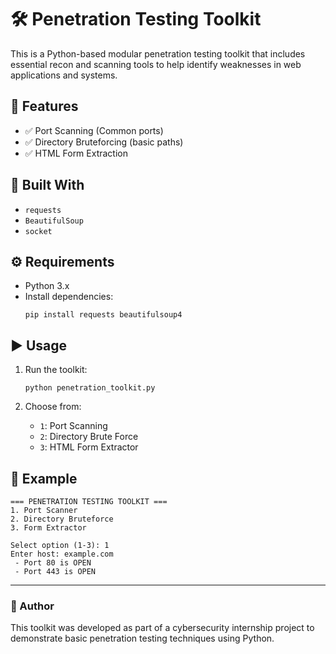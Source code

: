 # 🛠️ Penetration Testing Toolkit

This is a Python-based modular penetration testing toolkit that includes essential recon and scanning tools to help identify weaknesses in web applications and systems.

## 🚀 Features

- ✅ Port Scanning (Common ports)
- ✅ Directory Bruteforcing (basic paths)
- ✅ HTML Form Extraction

## 🧰 Built With

- `requests`
- `BeautifulSoup`
- `socket`

## ⚙️ Requirements

- Python 3.x
- Install dependencies:
  ```
  pip install requests beautifulsoup4
  ```

## ▶️ Usage

1. Run the toolkit:
   ```
   python penetration_toolkit.py
   ```

2. Choose from:
   - `1`: Port Scanning
   - `2`: Directory Brute Force
   - `3`: HTML Form Extractor

## 🧪 Example

```
=== PENETRATION TESTING TOOLKIT ===
1. Port Scanner
2. Directory Bruteforce
3. Form Extractor

Select option (1-3): 1
Enter host: example.com
 - Port 80 is OPEN
 - Port 443 is OPEN
```

---

### 📁 Author

This toolkit was developed as part of a cybersecurity internship project to demonstrate basic penetration testing techniques using Python.